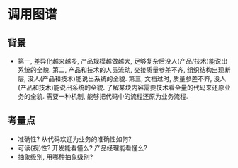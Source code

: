 # 调用图谱

## 背景

* 第一, 差异化越来越多, 产品规模越做越大, 足够复杂后没人(产品/技术)能说出系统的全貌. 第二, 产品和技术的人员流动, 交接质量参差不齐, 组织结构出现断层, 没人(产品和技术)能说出系统的全貌. 第三, 文档过时, 质量参差不齐, 没人(产品和技术)能说出系统的全貌. 了解某块内容需要技术看全量的代码来还原业务的全貌. 需要一种机制, 能够把代码中的流程还原为业务流程.

## 考量点

* 准确性? 从代码欢迎为业务的准确性如何?
* 可读(视)性? 开发能看懂么? 产品经理能看懂么?
* 抽象级别, 用哪种抽象级别?